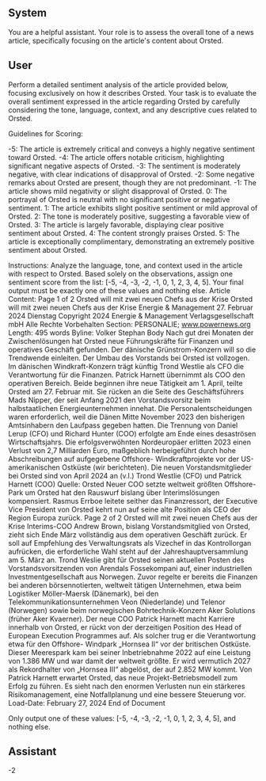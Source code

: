 ## System

You are a helpful assistant. Your role is to assess the overall tone of a news article, specifically focusing on the article's content about Orsted.

## User


Perform a detailed sentiment analysis of the article provided below, focusing exclusively on how it describes Orsted. Your task is to evaluate the overall sentiment expressed in the article regarding Orsted by carefully considering the tone, language, context, and any descriptive cues related to Orsted.

Guidelines for Scoring:

-5: The article is extremely critical and conveys a highly negative sentiment toward Orsted.
-4: The article offers notable criticism, highlighting significant negative aspects of Orsted.
-3: The sentiment is moderately negative, with clear indications of disapproval of Orsted.
-2: Some negative remarks about Orsted are present, though they are not predominant.
-1: The article shows mild negativity or slight disapproval of Orsted.
0: The portrayal of Orsted is neutral with no significant positive or negative sentiment.
1: The article exhibits slight positive sentiment or mild approval of Orsted.
2: The tone is moderately positive, suggesting a favorable view of Orsted.
3: The article is largely favorable, displaying clear positive sentiment about Orsted.
4: The content strongly praises Orsted.
5: The article is exceptionally complimentary, demonstrating an extremely positive sentiment about Orsted.

Instructions:
Analyze the language, tone, and context used in the article with respect to Orsted.
Based solely on the observations, assign one sentiment score from the list: [-5, -4, -3, -2, -1, 0, 1, 2, 3, 4, 5].
Your final output must be exactly one of these values and nothing else.
Article Content: Page 1 of 2
Orsted will mit zwei neuen Chefs aus der Krise
Orsted will mit zwei neuen Chefs aus der Krise
Energie & Management
27. Februar 2024 Dienstag
Copyright 2024 Energie & Management Verlagsgesellschaft mbH Alle Rechte Vorbehalten
Section: PERSONALIE; www.powernews.org
Length: 495 words
Byline: Volker Stephan
Body
Nach gut drei Monaten der Zwischenlösungen hat Orsted neue Führungskräfte für Finanzen und operatives 
Geschäft gefunden. Der dänische Grünstrom-Konzern will so die Trendwende einleiten.
Der Umbau des Vorstands bei Orsted ist vollzogen. Im dänischen Windkraft-Konzern trägt künftig Trond Westlie 
als CFO die Verantwortung für die Finanzen. Patrick Harnett übernimmt als COO den operativen Bereich. Beide 
beginnen ihre neue Tätigkeit am 1. April, teilte Orsted am 27. Februar mit. Sie rücken an die Seite des 
Geschäftsführers Mads Nipper, der seit Anfang 2021 den Vorstandsvorsitz beim halbstaatlichen 
Energieunternehmen innehat.
Die Personalentscheidungen waren erforderlich, weil die Dänen Mitte November 2023 den bisherigen 
Amtsinhabern den Laufpass gegeben hatten. Die Trennung von Daniel Lerup (CFO) und Richard Hunter (COO) 
erfolgte am Ende eines desaströsen Wirtschaftsjahrs. Die erfolgsverwöhnten Nordeuropäer erlitten 2023 einen 
Verlust von 2,7 Milliarden Euro, maßgeblich herbeigeführt durch hohe Abschreibungen auf aufgegebene Offshore-
Windkraftprojekte vor der US-amerikanischen Ostküste (wir berichteten).
Die neuen Vorstandsmitglieder bei Orsted sind von April 2024 an (v.l.) Trond Westlie (CFO) und Patrick Harnett 
(COO)
Quelle: Orsted
Neuer COO setzte weltweit größten Offshore-Park um
Orsted hat den Rauswurf bislang über Interimslösungen kompensiert. Rasmus Errboe leitete seither das 
Finanzressort, der Executive Vice President von Orsted kehrt nun auf seine alte Position als CEO der Region 
Europa zurück.
Page 2 of 2
Orsted will mit zwei neuen Chefs aus der Krise
Interims-COO Andrew Brown, bislang Vorstandsmitglied von Orsted, zieht sich Ende März vollständig aus dem 
operativen Geschäft zurück. Er soll auf Empfehlung des Verwaltungsrats als Vizechef in das Kontrollorgan 
aufrücken, die erforderliche Wahl steht auf der Jahreshauptversammlung am 5. März an.
Trond Weslie gibt für Orsted seinen aktuellen Posten des Vorstandsvorsitzenden von Arendals Fossekompani auf, 
einer industriellen Investmentgesellschaft aus Norwegen. Zuvor regelte er bereits die Finanzen bei anderen 
börsennotierten, weltweit tätigen Unternehmen, etwa beim Logistiker Möller-Maersk (Dänemark), bei den 
Telekommunikationsunternehmen Veon (Niederlande) und Telenor (Norwegen) sowie beim norwegischen 
Bohrtechnik-Konzern Aker Solutions (früher Aker Kvaerner).
Der neue COO Patrick Harnett macht Karriere innerhalb von Orsted, er rückt von der derzeitigen Position des 
Head of European Execution Programmes auf. Als solcher trug er die Verantwortung etwa für den Offshore-
Windpark „Hornsea II“ vor der britischen Ostküste. Dieser Meerespark kam bei seiner Inbetriebnahme 2022 auf 
eine Leistung von 1.386 MW und war damit der weltweit größte. Er wird vermutlich 2027 als Rekordhalter von 
„Hornsea III“ abgelöst, der auf 2.852 MW kommt.
Von Patrick Harnett erwartet Orsted, das neue Projekt-Betriebsmodell zum Erfolg zu führen. Es sieht nach den 
enormen Verlusten nun ein stärkeres Risikomanagement, eine Notfallplanung und eine bessere Steuerung vor.
Load-Date: February 27, 2024
End of Document

Only output one of these values: [-5, -4, -3, -2, -1, 0, 1, 2, 3, 4, 5], and nothing else.
                

## Assistant

-2

